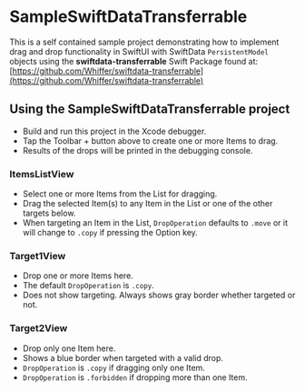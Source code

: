 # SampleSwiftDataTransferrable


This is a self contained sample project demonstrating how to implement drag and drop functionality in SwiftUI with SwiftData `PersistentModel` objects using the **swiftdata-transferrable** Swift Package found at: [https://github.com/Whiffer/swiftdata-transferrable](https://github.com/Whiffer/swiftdata-transferrable)

## Using the SampleSwiftDataTransferrable project
- Build and run this project in the Xcode debugger.
- Tap the Toolbar + button above to create one or more Items to drag.
- Results of the drops will be printed in the debugging console.

### ItemsListView
- Select one or more Items from the List for dragging.
- Drag the selected Item(s) to any Item in the List or one of the other targets below.
- When targeting an Item in the List, `DropOperation` defaults to `.move` or it will change to `.copy` if pressing the Option key.
### Target1View
- Drop one or more Items here.
- The default `DropOperation` is `.copy`.
- Does not show targeting. Always shows gray border whether targeted or not.
### Target2View
- Drop only one Item here.
- Shows a blue border when targeted with a valid drop.
- `DropOperation` is `.copy` if dragging only one Item.
- `DropOperation` is `.forbidden` if dropping more than one Item.
